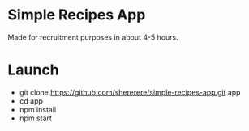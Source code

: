 # Simple Recipes App
Made for recruitment purposes in about 4-5 hours.

# Launch
- git clone https://github.com/shererere/simple-recipes-app.git app
- cd app
- npm install
- npm start
